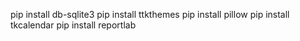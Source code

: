 pip install db-sqlite3
pip install ttkthemes 
pip install pillow
pip install tkcalendar
pip install reportlab
